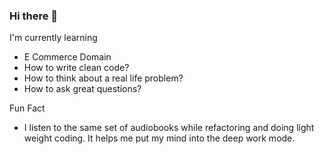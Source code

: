 ### Hi there 👋

I'm currently learning
- E Commerce Domain
- How to write clean code?
- How to think about a real life problem? 
- How to ask great questions?

Fun Fact
- I listen to the same set of audiobooks while refactoring and doing light weight coding. 
It helps me put my mind into the deep work mode. 

<!--
**varadan13/varadan13** is a ✨ _special_ ✨ repository because its `README.md` (this file) appears on your GitHub profile.

Here are some ideas to get you started:

- 🔭 I’m currently working on ...
- 🌱 I’m currently learning ...
- 👯 I’m looking to collaborate on ...
- 🤔 I’m looking for help with ...
- 💬 Ask me about ...
- 📫 How to reach me: ...
- 😄 Pronouns: ...
- ⚡ Fun fact: ...
-->
